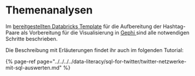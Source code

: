 # Themenanalysen

Im [bereitgestellten Databricks Template](https://winf-hsos.github.io/databricks-notebooks/big-data-analytics/Hashtag%20Paare%20f%C3%BCr%20Gephi%20exportieren.html) für die Aufbereitung der Hashtag-Paare als Vorbereitung für die Visualisierung in [Gephi ](https://gephi.org/)sind alle notwendigen Schritte beschrieben.

Die Beschreibung mit Erläuterungen findet ihr auch im folgenden Tutorial:

{% page-ref page="../../../../data-literacy/sql-for-twitter/twitter-netzwerke-mit-sql-auswerten.md" %}

